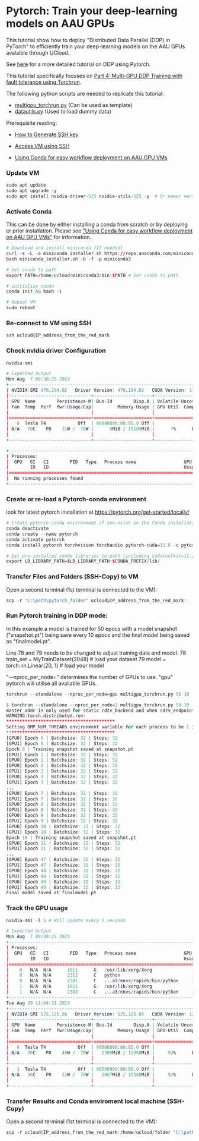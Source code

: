 # Pytorch: Train your deep-learning models on AAU GPUs

This tutorial show how to deploy "Distributed Data Parallel (DDP) in PyTorch" to efficiently train your deep-learning models on the AAU GPUs avalaible through UCloud.

See [here](https://pytorch.org/tutorials/beginner/ddp_series_intro.html) for a more detailed tutorial on DDP using Pytorch.

This tutorial specifically focuses on [Part 4: Multi-GPU DDP Training with fault tolerance using Torchrun](https://pytorch.org/tutorials/beginner/ddp_series_fault_tolerance.html). 

The following python scripts are needed to replicate this tutorial: 

- [multigpu_torchrun.py](https://github.com/CBS-HPC/Tutorials/tree/main/AI/multigpu_torchrun.py) (Can be used as template)
- [datautils.py](https://github.com/CBS-HPC/Tutorials/tree/main/AI/datautils.py) (Used to load dummy data)

Prerequisite reading:

- [How to Generate SSH key](/Tutorials/VMs/shh/)

- [Access VM using SSH](/Tutorials/VMs/connectVM/)

- [Using Conda for easy workflow deployment on AAU GPU VMs](/Tutorials/VMs/condaVM/)

### Update VM


```R
sudo apt update
sudo apt upgrade -y 
sudo apt install nvidia-driver-525 nvidia-utils-525 -y  # Or newer version
```

### Activate Conda

This can be done by either installing a conda from scratch or by deploying er prior installation. Please see  ["Using Conda for easy workflow deployment on AAU GPU VMs"](/Tutorials/VMs/condaVM/) for information.


```R
# Download and install miniconda (If needed)
curl -s -L -o miniconda_installer.sh https://repo.anaconda.com/miniconda/Miniconda3-latest-Linux-x86_64.sh 
bash miniconda_installer.sh -b -f -p miniconda3

# Set conda to path
export PATH=/home/ucloud/miniconda3/bin:$PATH # Set conda to path

# initialize conda
conda init && bash -i

# Reboot VM
sudo reboot
```

### Re-connect to VM using SSH 


```R
ssh ucloud@IP_address_from_the_red_mark
```

### Check nvidia driver Configuration


```R
nvidia-smi

# Expected Output
Mon Aug  7 09:38:25 2023
+-----------------------------------------------------------------------------+
| NVIDIA-SMI 470.199.02   Driver Version: 470.199.02   CUDA Version: 11.4     |
|-------------------------------+----------------------+----------------------+
| GPU  Name        Persistence-M| Bus-Id        Disp.A | Volatile Uncorr. ECC |
| Fan  Temp  Perf  Pwr:Usage/Cap|         Memory-Usage | GPU-Util  Compute M. |
|                               |                      |               MIG M. |
|===============================+======================+======================|
|   0  Tesla T4            Off  | 00000000:00:05.0 Off |                    0 |
| N/A   70C    P0    31W /  70W |      0MiB / 15109MiB |      7%      Default |
|                               |                      |                  N/A |
+-------------------------------+----------------------+----------------------+

+-----------------------------------------------------------------------------+
| Processes:                                                                  |
|  GPU   GI   CI        PID   Type   Process name                  GPU Memory |
|        ID   ID                                                   Usage      |
|=============================================================================|
|  No running processes found                                                 |
+-----------------------------------------------------------------------------+
```

### Create or re-load a Pytorch-conda environment

look for latest pytorch installation at https://pytorch.org/get-started/locally/


```R
# Create pytorch conda environment if non-exist on the Conda installation
conda deactivate
conda create --name pytorch
conda activate pytorch
conda install pytorch torchvision torchaudio pytorch-cuda=11.8 -c pytorch -c nvidia

# Set pre-installed conda libraries to path (including cudatoolkit=11.2 cudnn=8.1.0 )
export LD_LIBRARY_PATH=$LD_LIBRARY_PATH:$CONDA_PREFIX/lib/
```


### Transfer Files and Folders (SSH-Copy) to VM
Open a second terminal (1st terminal is connected to the VM):


```R
scp -r "C:\path\pytorch_folder" ucloud@IP_address_from_the_red_mark:
```

### Run Pytorch training in DDP mode: 

In this example a model is trained for 50 epocs with a model snapshot ("snapshot.pt") being save every 10 epocs and the final model being saved as "finalmodel.pt". 

Line 78 and 79 needs to be changed to adjust training data and model. 
 78   train_set = MyTrainDataset(2048)  # load your dataset
 79   model = torch.nn.Linear(20, 1)  # load your model

 "--nproc_per_node=" determines the number of GPUs to use. "gpu" pytorch will utilise all avaliable GPUs.


```R
torchrun --standalone --nproc_per_node=gpu multigpu_torchrun.py 50 10
```


```R
$ torchrun --standalone --nproc_per_node=2 multigpu_torchrun.py 50 10
master_addr is only used for static rdzv_backend and when rdzv_endpoint is not specified.
WARNING:torch.distributed.run:
*****************************************
Setting OMP_NUM_THREADS environment variable for each process to be 1 in default, to avoid your system being overloaded, please further tune the variable for optimal performance in your application as needed.
*****************************************
[GPU0] Epoch 0 | Batchsize: 32 | Steps: 32
[GPU1] Epoch 0 | Batchsize: 32 | Steps: 32
Epoch 0 | Training snapshot saved at snapshot.pt
[GPU1] Epoch 1 | Batchsize: 32 | Steps: 32
[GPU0] Epoch 1 | Batchsize: 32 | Steps: 32
[GPU0] Epoch 2 | Batchsize: 32 | Steps: 32
[GPU1] Epoch 2 | Batchsize: 32 | Steps: 32
[GPU0] Epoch 3 | Batchsize: 32 | Steps: 32
[GPU1] Epoch 3 | Batchsize: 32 | Steps: 32
...
[GPU0] Epoch 7 | Batchsize: 32 | Steps: 32
[GPU1] Epoch 7 | Batchsize: 32 | Steps: 32
[GPU0] Epoch 8 | Batchsize: 32 | Steps: 32
[GPU1] Epoch 8 | Batchsize: 32 | Steps: 32
[GPU0] Epoch 9 | Batchsize: 32 | Steps: 32
[GPU1] Epoch 9 | Batchsize: 32 | Steps: 32
[GPU0] Epoch 10 | Batchsize: 32 | Steps: 32
[GPU1] Epoch 10 | Batchsize: 32 | Steps: 32
Epoch 10 | Training snapshot saved at snapshot.pt
[GPU0] Epoch 11 | Batchsize: 32 | Steps: 32
[GPU1] Epoch 11 | Batchsize: 32 | Steps: 32
...
[GPU0] Epoch 47 | Batchsize: 32 | Steps: 32
[GPU1] Epoch 47 | Batchsize: 32 | Steps: 32
[GPU0] Epoch 48 | Batchsize: 32 | Steps: 32
[GPU1] Epoch 48 | Batchsize: 32 | Steps: 32
[GPU0] Epoch 49 | Batchsize: 32 | Steps: 32
[GPU1] Epoch 49 | Batchsize: 32 | Steps: 32
Final model saved at finalmodel.pt
```
### Track the GPU usage 

```R
nvidia-smi -l 5 # Will update every 5 seconds

# Expected Output
Mon Aug  7 09:38:25 2023
+-----------------------------------------------------------------------------+
| Processes:                                                                  |
|  GPU   GI   CI        PID   Type   Process name                  GPU Memory |
|        ID   ID                                                   Usage      |
|=============================================================================|
|    0   N/A  N/A      1011      G   /usr/lib/xorg/Xorg                  4MiB |
|    0   N/A  N/A      2312      C   python                           1324MiB |
|    0   N/A  N/A      2381      C   ...a3/envs/rapids/bin/python     1042MiB |
|    1   N/A  N/A      1011      G   /usr/lib/xorg/Xorg                  4MiB |
|    1   N/A  N/A      2383      C   ...a3/envs/rapids/bin/python     1042MiB |
+-----------------------------------------------------------------------------+
Tue Aug 29 11:04:31 2023
+-----------------------------------------------------------------------------+
| NVIDIA-SMI 525.125.06   Driver Version: 525.125.06   CUDA Version: 12.0     |
|-------------------------------+----------------------+----------------------+
| GPU  Name        Persistence-M| Bus-Id        Disp.A | Volatile Uncorr. ECC |
| Fan  Temp  Perf  Pwr:Usage/Cap|         Memory-Usage | GPU-Util  Compute M. |
|                               |                      |               MIG M. |
|===============================+======================+======================|
|   0  Tesla T4            Off  | 00000000:00:05.0 Off |                    0 |
| N/A   38C    P0    49W /  70W |   2389MiB / 15360MiB |     93%      Default |
|                               |                      |                  N/A |
+-------------------------------+----------------------+----------------------+
|   1  Tesla T4            Off  | 00000000:00:06.0 Off |                    0 |
| N/A   36C    P0    53W /  70W |   1067MiB / 15360MiB |     93%      Default |
|                               |                      |                  N/A |
+-------------------------------+----------------------+----------------------+
```


### Transfer Results and Conda enviroment local machine (SSH-Copy)
Open a second terminal (1st terminal is connected to the VM):


```R
scp -r ucloud@IP_address_from_the_red_mark:/home/ucloud/folder "C:\path-to-folder"
```
